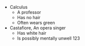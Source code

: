 * Calculus
    * A professor
    * Has no hair
    * Often wears green
* Castafiore, An opera singer
    * Has white hair
    * Is possibly mentally unwell
123